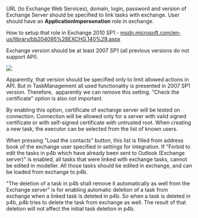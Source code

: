 URL (to Exchange Web Services), domain, login, password and version of
Exchange Server should be specified to link tasks with exchange. User
should have an **ApplicationImpersonation** role in exchange.

<div class="success">
  
How to setup that role in Exchange 2010 SP1 -
[msdn.microsoft.com/en-us/library/bb204095%28EXCHG.140%29.aspx](http://msdn.microsoft.com/en-us/library/bb204095%28EXCHG.140%29.aspx)
  
  </div>
  
  

Exchange version should be at least 2007 SP1 (all previous versions do
not support API).

![](//images.ctfassets.net/utx1h0gfm1om/2C1oU5FgSMoME8YSuE2OE4/6f650b3832ae5cedfa01aeb545723b77/328861.png)

Apparently, that version should be specified only to limit allowed
actions in API. But in TaskManagement all used functionality is
presented in 2007 SP1 version. Therefore,  apparently we can remove this
setting. "Check the certificate" option is also not important.

By enabling this option, certificate of exchange server will be tested
on connection. Connection will be allowed only for a server with valid
signed certificate or with self-signed certificate with untrusted root.
When creating a new task, the executor can be selected from the list of
known users.

When pressing "Load the contacts" button, this list is filled from
address book of the exchange user specified in settings for integration.
If "Forbid to edit the tasks in p4b which have already been sent to
Outlook (Exchange server)" is enabled, all tasks that were linked with
exchange tasks, cannot be edited in modeller. All those tasks should be
edited in exchange, and can be loaded from exchange to p4b.

"The deletion of a task in p4b shall remove it automatically as well
from the Exchange server" is for enabling automatic deletion of a task
from exchange when a linked task is deleted in p4b. So when a task is
deleted in p4b, p4b tries to delete the task from exchange as well. The
result of that deletion will not affect the initial task deletion in
p4b.
